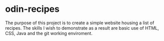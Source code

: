 # odin-recipes

The purpose of this project is to create a simple website housing a list of recipes. The skills I wish to demonstrate
as a result are basic use of HTML, CSS, Java and the git working enviroment.